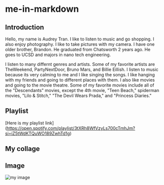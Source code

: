 # me-in-markdown

## Introduction

Hello, my name is Audrey Tran. I like to listen to music and go shopping. I also enjoy photography. I like to take pictures with my camera. I have one older brother, Brandon. He graduated from Chatsworth 2 years ago. He goes to UCSD and majors in nano tech engineering.

I listen to many differnt genres and artists. Some of my favorite artists are TheWeekend, PartyNextDoor, Bruno Mars, and Billie Eillish. I listen to music because its very calming to me and I like singing the songs. I like hanging with my friends and going to different places with them. I also like movies and going to the movie theatre. Some of my favorite movies include all of the "Descendants" movies, except the 4th movie, "Teen Beach," spiderman movies, "Lilo & Stitch," "The Devil Wears Prada," and "Princess Diaries."
## Playlist
[Here is my playlist link] (https://open.spotify.com/playlist/3tXRh8WfVzyLs700cTmhJm?si=iZ5tWdKTQuWO189ZwhTd1g)

## My collage

## Image
![my image](collage.jpg)